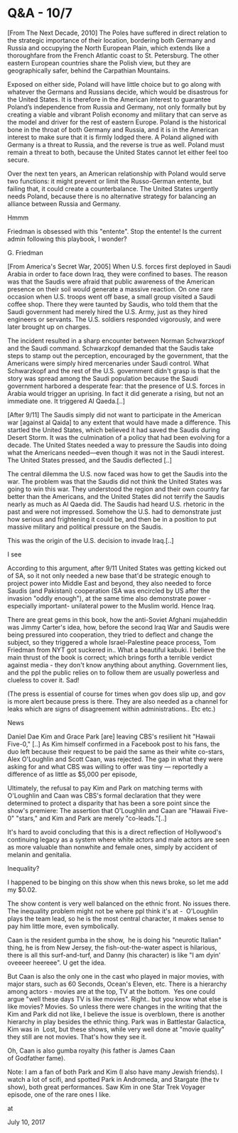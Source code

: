 # Q&A - 10/7
[From The Next Decade, 2010] The Poles have suffered in direct relation to the strategic importance of their location, bordering both Germany and Russia and occupying the North European Plain, which extends like a thoroughfare from the French Atlantic coast to St. Petersburg. The other eastern European countries share the Polish view, but they are geographically safer, behind the Carpathian Mountains.

Exposed on either side, Poland will have little choice but to go along with whatever the Germans and Russians decide, which would be disastrous for the United States. It is therefore in the American interest to guarantee Poland’s independence from Russia and Germany, not only formally but by creating a viable and vibrant Polish economy and military that can serve as the model and driver for the rest of eastern Europe. Poland is the historical bone in the throat of both Germany and Russia, and it is in the American interest to make sure that it is firmly lodged there. A Poland aligned with Germany is a threat to Russia, and the reverse is true as well. Poland must remain a threat to both, because the United States cannot let either feel too secure.

Over the next ten years, an American relationship with Poland would serve two functions: it might prevent or limit the Russo-German entente, but failing that, it could create a counterbalance. The United States urgently needs Poland, because there is no alternative strategy for balancing an alliance between Russia and Germany.



Hmmm



Friedman is obsessed with this "entente". Stop the entente! Is the current admin following this playbook, I wonder?



G. Friedman





[From America's Secret War, 2005] When U.S. forces first deployed in Saudi Arabia in order to face down Iraq, they were confined to bases. The reason was that the Saudis were afraid that public awareness of the American presence on their soil would generate a massive reaction. On one rare occasion when U.S. troops went off base, a small group visited a Saudi coffee shop. There they were taunted by Saudis, who told them that the Saudi government had merely hired the U.S. Army, just as they hired engineers or servants. The U.S. soldiers responded vigorously, and were later brought up on charges.



The incident resulted in a sharp encounter between Norman Schwarzkopf and the Saudi command. Schwarzkopf demanded that the Saudis take steps to stamp out the perception, encouraged by the government, that the Americans were simply hired mercenaries under Saudi control. What Schwarzkopf and the rest of the U.S. government didn't grasp is that the story was spread among the Saudi population because the Saudi government harbored a desperate fear: that the presence of U.S. forces in Arabia would trigger an uprising. In fact it did generate a rising, but not an immediate one. It triggered Al Qaeda.[..]




[After 9/11] The Saudis simply did not want to participate in the American war [against al Qaida] to any extent that would have made a difference. This startled the United States, which believed it had saved the Saudis during Desert Storm. It was the culmination of a policy that had been evolving for a decade. The United States needed a way to pressure the Saudis into doing what the Americans needed—even though it was not in the Saudi interest. The United States pressed, and the Saudis deflected [..]



The central dilemma the U.S. now faced was how to get the Saudis into the war. The problem was that the Saudis did not think the United States was going to win this war. They understood the region and their own country far better than the Americans, and the United States did not terrify the Saudis nearly as much as Al Qaeda did. The Saudis had heard U.S. rhetoric in the past and were not impressed. Somehow the U.S. had to demonstrate just how serious and frightening it could be, and then be in a position to put massive military and political pressure on the Saudis.



This was the origin of the U.S. decision to invade Iraq.[..]




I see



According to this argument, after 9/11 United States was getting kicked out of SA, so it not only needed a new base that'd be strategic enough to project power into Middle East and beyond, they also needed to force Saudis (and Pakistani) cooperation (SA was encircled by US after the invasion "oddly enough"), at the same time also demonstrate power -especially important- unilateral power to the Muslim world. Hence Iraq.



There are great gems in this book, how the anti-Soviet Afghani mujaheddin was Jimmy Carter's idea, how, before the second Iraq War and Saudis were being pressured into cooperation, they tried to deflect and change the subject, so they triggered a whole Israel-Palestine peace process, Tom Friedman from NYT got suckered in.. What a beautiful kabuki. I believe the main thrust of the book is correct; which brings forth a terrible verdict against media - they don't know anything about anything. Government lies, and the ppl the public relies on to follow them are usually powerless and clueless to cover it. Sad! 



(The press is essential of course for times when gov does slip up, and gov is more alert because press is there. They are also needed as a channel for leaks which are signs of disagreement within administrations.. Etc etc.)

News

Daniel Dae Kim and Grace Park [are] leaving CBS's resilient hit "Hawaii Five-0," [..] As Kim himself confirmed in a Facebook post to his fans, the duo left because their request to be paid the same as their white co-stars, Alex O'Loughlin and Scott Caan, was rejected. The gap in what they were asking for and what CBS was willing to offer was tiny — reportedly a difference of as little as $5,000 per episode,

Ultimately, the refusal to pay Kim and Park on matching terms with O'Loughlin and Caan was CBS's formal declaration that they were determined to protect a disparity that has been a sore point since the show's premiere: The assertion that O'Loughlin and Caan are "Hawaii Five-0" "stars," and Kim and Park are merely "co-leads."[..]

It's hard to avoid concluding that this is a direct reflection of Hollywood's continuing legacy as a system where white actors and male actors are seen as more valuable than nonwhite and female ones, simply by accident of melanin and genitalia.


Inequality?

I happened to be binging on this show when this news broke, so let me add my $0.02.

The show content is very well balanced on the ethnic front. No issues there. The inequality problem might not be where ppl think it's at -  O'Loughlin plays the team lead, so he is the most central character, it makes sense to pay him little more, even symbolically.

Caan is the resident gumba in the show,  he is doing his "neurotic Italian" thing, he is from New Jersey, the fish-out-the-water aspect is hilarious, there is all this surf-and-turf, and Danny (his character) is like "I am dyin' oveeeer heereee". U get the idea.

But Caan is also the only one in the cast who played in major movies, with major stars, such as 60 Seconds, Ocean's Eleven, etc. There is a hierarchy among actors - movies are at the top, TV at the bottom.  Yes one could argue "well these days TV is like movies". Right.. but you know what else is like movies? Movies. So unless there were changes in the writing that the Kim and Park did not like, I believe the issue is overblown, there is another hierarchy in play besides the ethnic thing. Park was in Battlestar Galactica, Kim was in  Lost, but these shows, while very well done at "movie quality" they still are not movies. That's how they see it.

Oh, Caan is also gumba royalty (his father is James Caan of Godfather fame).

Note: I am a fan of both Park and Kim (I also have many Jewish friends). I watch a lot of scifi, and spotted Park in Andromeda, and Stargate (the tv show), both great performances. Saw Kim in one Star Trek Voyager episode, one of the rare ones I like. 








at

July 10, 2017















